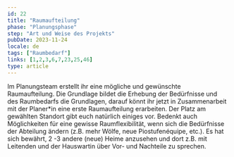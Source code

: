 ```yaml
---
id: 22
title: "Raumaufteilung"
phase: "Planungsphase"
step: "Art und Weise des Projekts"
pubDate: 2023-11-24
locale: de
tags: ["Raumbedarf"]
links: [1,2,3,6,7,23,25,46]
type: article
---
```


Im Planungsteam erstellt ihr eine mögliche und gewünschte Raumaufteilung. Die Grundlage bildet die Erhebung der Bedürfnisse und des Raumbedarfs die Grundlagen, darauf könnt ihr jetzt in Zusammenarbeit mit der Planer\*in eine erste Raumaufteilung erarbeiten. Der Platz am gewählten Standort gibt euch natürlich einiges vor. Bedenkt auch Möglichkeiten für eine gewisse Raumflexibilität, wenn sich die Bedürfnisse der Abteilung ändern (z.B. mehr Wölfe, neue Piostufenéquipe, etc.). Es hat sich bewährt, 2 -3 andere (neue) Heime anzusehen und dort z.B. mit Leitenden und der Hauswartin über Vor- und Nachteile zu sprechen.
